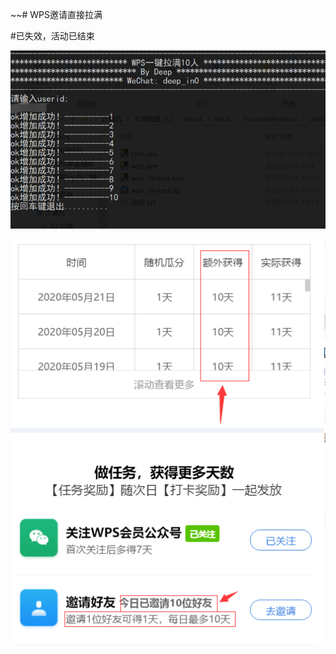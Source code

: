 ~~# WPS邀请直接拉满

#已失效，活动已结束


![image](https://github.com/Deep0/wpsmember/blob/master/QQ%E6%88%AA%E5%9B%BE20200521230455.png)

![image](https://github.com/Deep0/wpsmember/blob/master/QQ%E6%88%AA%E5%9B%BE20200521230635.png)
